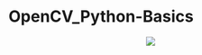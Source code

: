 # OpenCV_Python-Basics
<div align="center">
    <img src="https://opencv1.b-cdn.net/wp-content/uploads/2020/07/OpenCV_logo_no_text-1.svg" /><br>
</div>
